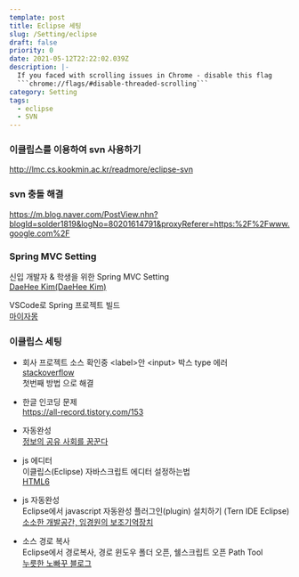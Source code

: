 ```yaml
---
template: post
title: Eclipse 세팅
slug: /Setting/eclipse
draft: false
priority: 0
date: 2021-05-12T22:22:02.039Z
description: |-
  If you faced with scrolling issues in Chrome - disable this flag 
  ```chrome://flags/#disable-threaded-scrolling```
category: Setting
tags:
  - eclipse
  - SVN
---
```


### 이클립스를 이용하여 svn 사용하기

http://lmc.cs.kookmin.ac.kr/readmore/eclipse-svn

### svn 충돌 해결

https://m.blog.naver.com/PostView.nhn?blogId=solder1819&logNo=80201614791&proxyReferer=https:%2F%2Fwww.google.com%2F

### Spring MVC Setting

신입 개발자 & 학생을 위한 Spring MVC Setting  
[DaeHee Kim(DaeHee Kim)](https://www.popit.kr/%EC%8B%A0%EC%9E%85-%EA%B0%9C%EB%B0%9C%EC%9E%90-%ED%95%99%EC%83%9D%EC%9D%84-%EC%9C%84%ED%95%9C-spring-mvc-setting-1%ED%8E%B8)

VSCode로 Spring 프로젝트 빌드  
[마이자몽](https://myjamong.tistory.com/123)

### 이클립스 세팅

- 회사 프로젝트 소스 확인중 &lt;label&gt;안 &lt;input&gt; 박스 type 에러  
  [stackoverflow](https://stackoverflow.com/questions/17385167/attribute-value-uses-wrong-case-character-error-in-eclipse/51942389)  
  첫번째 방법 으로 해결

- 한글 인코딩 문제  
  https://all-record.tistory.com/153

- 자동완성  
  [정보의 공유 사회를 꿈꾼다](https://ddolcat.tistory.com/517?category=782654)

- js 에디터  
  이클립스(Eclipse) 자바스크립트 에디터 설정하는법  
  [HTML6](https://html6.tistory.com/415)

- js 자동완성  
  Eclipse에서 javascript 자동완성 플러그인(plugin) 설치하기 (Tern IDE Eclipse)  
  [소소한 개발공간, 임경원의 보조기억장치](https://devlimk1.tistory.com/37)

- 소스 경로 복사  
  Eclipse에서 경로복사, 경로 윈도우 폴더 오픈, 쉘스크립트 오픈 Path Tool  
  [누릇한 노빠꾸 블로그](https://nobacking.tistory.com/28)
